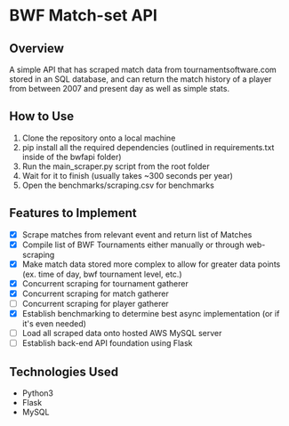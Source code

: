 # BWF Match-set API

## Overview
A simple API that has scraped match data from tournamentsoftware.com stored in an SQL database, and can return the match history of a player from between
2007 and present day as well as simple stats.

## How to Use
1. Clone the repository onto a local machine
2. pip install all the required dependencies (outlined in requirements.txt inside of the bwfapi folder)
3. Run the main_scraper.py script from the root folder 
4. Wait for it to finish (usually takes ~300 seconds per year)
5. Open the benchmarks/scraping.csv for benchmarks

## Features to Implement
- [x] Scrape matches from relevant event and return list of Matches
- [x] Compile list of BWF Tournaments either manually or through web-scraping
- [x] Make match data stored more complex to allow for greater data points (ex. time of day, bwf tournament level, etc.)
- [x] Concurrent scraping for tournament gatherer
- [x] Concurrent scraping for match gatherer
- [ ] Concurrent scraping for player gatherer
- [x] Establish benchmarking to determine best async implementation (or if it's even needed)
- [ ] Load all scraped data onto hosted AWS MySQL server
- [ ] Establish back-end API foundation using Flask 

## Technologies Used
* Python3
* Flask
* MySQL 